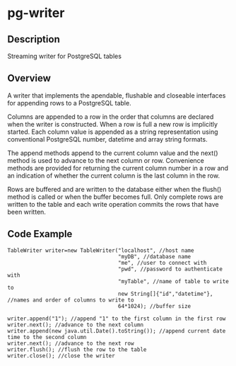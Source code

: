# pg-writer

## Description

Streaming writer for PostgreSQL tables

## Overview

A writer that implements the apendable, flushable and closeable interfaces for appending rows to a PostgreSQL table.

Columns are appended to a row in the order that columns are declared when the writer is constructed. When a row
is full a new row is implicitly started. Each column value is appended as a string representation using conventional PostgreSQL 
number, datetime and array string formats. 

The append methods append to the current column value and the next() method is used to advance to the next column 
or row. Convenience methods are provided for returning the current column number in a row and an indication
of whether the current column is the last column in the row.

Rows are buffered and are written to the database either when the flush() method is called or when
the buffer becomes full. Only complete rows are written to the table and each write operation
commits the rows that have been written.

## Code Example

    TableWriter writer=new TableWriter("localhost", //host name
                                       "myDB", //database name
                                       "me", //user to connect with
                                       "pwd", //password to authenticate with
                                       "myTable", //name of table to write to 
                                       new String[]{"id","datetime"}, //names and order of columns to write to
                                       64*1024); //buffer size
             
    writer.append("1"); //append "1" to the first column in the first row
    writer.next(); //advance to the next column
    writer.append(new java.util.Date().toString()); //append current date time to the second column 
    writer.next(); //advance to the next row
    writer.flush(); //flush the row to the table
    writer.close(); //close the writer
 
